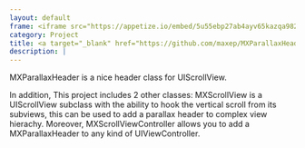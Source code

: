 ```yaml
---
layout: default
frame: <iframe src="https://appetize.io/embed/5u55ebp27ab4ayv65kazqa982g?device=iphone6s&scale=75&autoplay=true&orientation=portrait&deviceColor=black&disableHome=true" width="312px" height="653px" frameborder="0" scrolling="no"></iframe>
category: Project
title: <a target="_blank" href="https://github.com/maxep/MXParallaxHeader">MXParallaxHeader</a>
description: |
---
```

MXParallaxHeader is a nice header class for UIScrollView.

In addition, This project includes 2 other classes: MXScrollView is a UIScrollView subclass with the ability to hook the vertical scroll from its subviews, this can be used to add a parallax header to complex view hierachy. Moreover, MXScrollViewController allows you to add a MXParallaxHeader to any kind of UIViewController.
